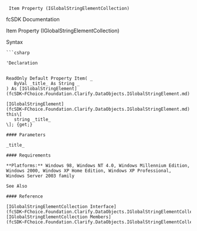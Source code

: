 ﻿     Item Property (IGlobalStringElementCollection)                                                   

fcSDK Documentation

Item Property (IGlobalStringElementCollection)

Syntax

```vbnet
```csharp

'Declaration
 

ReadOnly Default Property Item( _
   ByVal _title_ As String _
) As [IGlobalStringElement](fcSDK~FChoice.Foundation.Clarify.DataObjects.IGlobalStringElement.md)

[IGlobalStringElement](fcSDK~FChoice.Foundation.Clarify.DataObjects.IGlobalStringElement.md) this\[ 
   string _title_
\]; {get;}

#### Parameters

_title_

#### Requirements

**Platforms:** Windows 98, Windows NT 4.0, Windows Millennium Edition, Windows 2000, Windows XP Home Edition, Windows XP Professional, Windows Server 2003 family

See Also

#### Reference

[IGlobalStringElementCollection Interface](fcSDK~FChoice.Foundation.Clarify.DataObjects.IGlobalStringElementCollection.md)  
[IGlobalStringElementCollection Members](fcSDK~FChoice.Foundation.Clarify.DataObjects.IGlobalStringElementCollection_members.md)